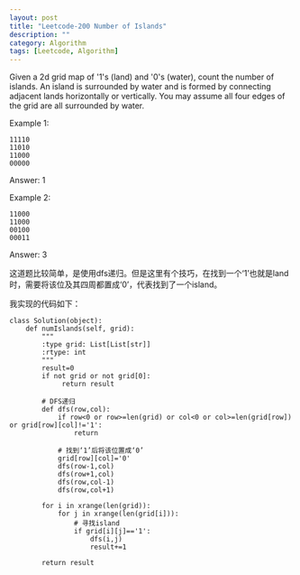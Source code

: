 ```yaml
---
layout: post
title: "Leetcode-200 Number of Islands"
description: ""
category: Algorithm
tags: [Leetcode, Algorithm]
---
```


Given a 2d grid map of '1's (land) and '0's (water), count the number of islands. An island is surrounded by water and is formed by connecting adjacent lands horizontally or vertically. You may assume all four edges of the grid are all surrounded by water.

Example 1:

```
11110
11010
11000
00000
```
Answer: 1

Example 2:

```
11000
11000
00100
00011

```

Answer: 3

这道题比较简单，是使用dfs递归。但是这里有个技巧，在找到一个‘1’也就是land时，需要将该位及其四周都置成‘0’，代表找到了一个island。

我实现的代码如下：

```
class Solution(object):
    def numIslands(self, grid):
        """
        :type grid: List[List[str]]
        :rtype: int
        """
        result=0
        if not grid or not grid[0]:
             return result
            
        # DFS递归
        def dfs(row,col):
            if row<0 or row>=len(grid) or col<0 or col>=len(grid[row]) or grid[row][col]!='1':
                return
            
            # 找到‘1’后将该位置成‘0’
            grid[row][col]='0'
            dfs(row-1,col)
            dfs(row+1,col)
            dfs(row,col-1)
            dfs(row,col+1)
            
        for i in xrange(len(grid)):
            for j in xrange(len(grid[i])):
                # 寻找island
                if grid[i][j]=='1':
                    dfs(i,j)
                    result+=1
                    
        return result
```

